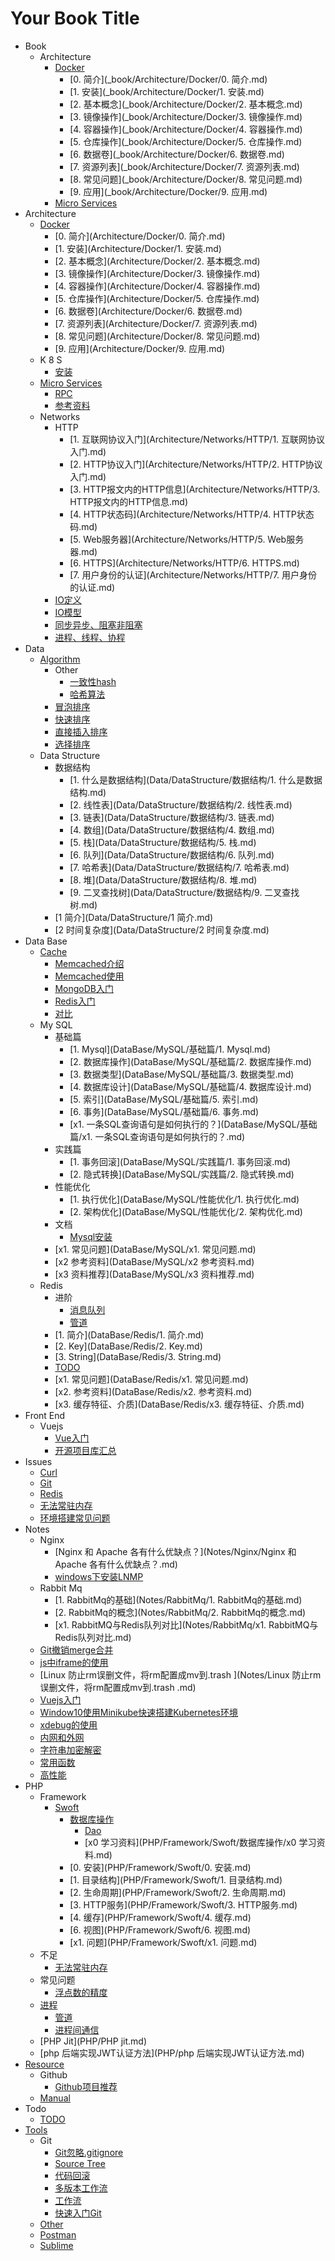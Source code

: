 # Your Book Title

- Book
  - Architecture
    - [Docker](_book/Architecture/Docker/README.md)
      * [0. 简介](_book/Architecture/Docker/0. 简介.md)
      * [1. 安装](_book/Architecture/Docker/1. 安装.md)
      * [2. 基本概念](_book/Architecture/Docker/2. 基本概念.md)
      * [3. 镜像操作](_book/Architecture/Docker/3. 镜像操作.md)
      * [4. 容器操作](_book/Architecture/Docker/4. 容器操作.md)
      * [5. 仓库操作](_book/Architecture/Docker/5. 仓库操作.md)
      * [6. 数据卷](_book/Architecture/Docker/6. 数据卷.md)
      * [7. 资源列表](_book/Architecture/Docker/7. 资源列表.md)
      * [8. 常见问题](_book/Architecture/Docker/8. 常见问题.md)
      * [9. 应用](_book/Architecture/Docker/9. 应用.md)
    - [Micro Services](_book/Architecture/MicroServices/README.md)
- Architecture
  - [Docker](Architecture/Docker/README.md)
    * [0. 简介](Architecture/Docker/0. 简介.md)
    * [1. 安装](Architecture/Docker/1. 安装.md)
    * [2. 基本概念](Architecture/Docker/2. 基本概念.md)
    * [3. 镜像操作](Architecture/Docker/3. 镜像操作.md)
    * [4. 容器操作](Architecture/Docker/4. 容器操作.md)
    * [5. 仓库操作](Architecture/Docker/5. 仓库操作.md)
    * [6. 数据卷](Architecture/Docker/6. 数据卷.md)
    * [7. 资源列表](Architecture/Docker/7. 资源列表.md)
    * [8. 常见问题](Architecture/Docker/8. 常见问题.md)
    * [9. 应用](Architecture/Docker/9. 应用.md)
  - K 8 S
    * [安装](Architecture/k8s/安装.md)
  - [Micro Services](Architecture/MicroServices/README.md)
    * [RPC](Architecture/MicroServices/RPC.md)
    * [参考资料](Architecture/MicroServices/参考资料.md)
  - Networks
    - HTTP
      * [1. 互联网协议入门](Architecture/Networks/HTTP/1. 互联网协议入门.md)
      * [2. HTTP协议入门](Architecture/Networks/HTTP/2. HTTP协议入门.md)
      * [3. HTTP报文内的HTTP信息](Architecture/Networks/HTTP/3. HTTP报文内的HTTP信息.md)
      * [4. HTTP状态码](Architecture/Networks/HTTP/4. HTTP状态码.md)
      * [5. Web服务器](Architecture/Networks/HTTP/5. Web服务器.md)
      * [6. HTTPS](Architecture/Networks/HTTP/6. HTTPS.md)
      * [7. 用户身份的认证](Architecture/Networks/HTTP/7. 用户身份的认证.md)
    * [IO定义](Architecture/Networks/IO定义.md)
    * [IO模型](Architecture/Networks/IO模型.md)
    * [同步异步、阻塞非阻塞](Architecture/Networks/同步异步、阻塞非阻塞.md)
    * [进程、线程、协程](Architecture/Networks/进程、线程、协程.md)
- Data
  - [Algorithm](Data/Algorithm/README.md)
    - Other
      * [一致性hash](Data/Algorithm/Other/一致性hash.md)
      * [哈希算法](Data/Algorithm/Other/哈希算法.md)
    * [冒泡排序](Data/Algorithm/冒泡排序.md)
    * [快速排序](Data/Algorithm/快速排序.md)
    * [直接插入排序](Data/Algorithm/直接插入排序.md)
    * [选择排序](Data/Algorithm/选择排序.md)
  - Data Structure
    - 数据结构
      * [1. 什么是数据结构](Data/DataStructure/数据结构/1. 什么是数据结构.md)
      * [2. 线性表](Data/DataStructure/数据结构/2. 线性表.md)
      * [3. 链表](Data/DataStructure/数据结构/3. 链表.md)
      * [4. 数组](Data/DataStructure/数据结构/4. 数组.md)
      * [5. 栈](Data/DataStructure/数据结构/5. 栈.md)
      * [6. 队列](Data/DataStructure/数据结构/6. 队列.md)
      * [7. 哈希表](Data/DataStructure/数据结构/7. 哈希表.md)
      * [8. 堆](Data/DataStructure/数据结构/8. 堆.md)
      * [9. 二叉查找树](Data/DataStructure/数据结构/9. 二叉查找树.md)
    * [1 简介](Data/DataStructure/1 简介.md)
    * [2 时间复杂度](Data/DataStructure/2 时间复杂度.md)
- Data Base
  - [Cache](DataBase/Cache/README.md)
    * [Memcached介绍](DataBase/Cache/Memcached介绍.md)
    * [Memcached使用](DataBase/Cache/Memcached使用.md)
    * [MongoDB入门](DataBase/Cache/MongoDB入门.md)
    * [Redis入门](DataBase/Cache/Redis入门.md)
    * [对比](DataBase/Cache/对比.md)
  - My SQL
    - 基础篇
      * [1. Mysql](DataBase/MySQL/基础篇/1. Mysql.md)
      * [2. 数据库操作](DataBase/MySQL/基础篇/2. 数据库操作.md)
      * [3. 数据类型](DataBase/MySQL/基础篇/3. 数据类型.md)
      * [4. 数据库设计](DataBase/MySQL/基础篇/4. 数据库设计.md)
      * [5. 索引](DataBase/MySQL/基础篇/5. 索引.md)
      * [6. 事务](DataBase/MySQL/基础篇/6. 事务.md)
      * [x1. 一条SQL查询语句是如何执行的？](DataBase/MySQL/基础篇/x1. 一条SQL查询语句是如何执行的？.md)
    - 实践篇
      * [1. 事务回滚](DataBase/MySQL/实践篇/1. 事务回滚.md)
      * [2. 隐式转换](DataBase/MySQL/实践篇/2. 隐式转换.md)
    - 性能优化
      * [1. 执行优化](DataBase/MySQL/性能优化/1. 执行优化.md)
      * [2. 架构优化](DataBase/MySQL/性能优化/2. 架构优化.md)
    - 文档
      * [Mysql安装](DataBase/MySQL/文档/Mysql安装.md)
    * [x1. 常见问题](DataBase/MySQL/x1. 常见问题.md)
    * [x2 参考资料](DataBase/MySQL/x2 参考资料.md)
    * [x3 资料推荐](DataBase/MySQL/x3 资料推荐.md)
  - Redis
    - 进阶
      * [消息队列](DataBase/Redis/进阶/消息队列.md)
      * [管道](DataBase/Redis/进阶/管道.md)
    * [1. 简介](DataBase/Redis/1. 简介.md)
    * [2. Key](DataBase/Redis/2. Key.md)
    * [3. String](DataBase/Redis/3. String.md)
    * [TODO](DataBase/Redis/TODO.md)
    * [x1. 常见问题](DataBase/Redis/x1. 常见问题.md)
    * [x2. 参考资料](DataBase/Redis/x2. 参考资料.md)
    * [x3. 缓存特征、介质](DataBase/Redis/x3. 缓存特征、介质.md)
- Front End
  - Vuejs
    * [Vue入门](FrontEnd/Vuejs/Vue入门.md)
    * [开源项目库汇总](FrontEnd/Vuejs/开源项目库汇总.md)
- Issues
  * [Curl](Issues/Curl.md)
  * [Git](Issues/Git.md)
  * [Redis](Issues/Redis.md)
  * [无法常驻内存](Issues/无法常驻内存.md)
  * [环境搭建常见问题](Issues/环境搭建常见问题.md)
- Notes
  - Nginx
    * [Nginx 和 Apache 各有什么优缺点？](Notes/Nginx/Nginx 和 Apache 各有什么优缺点？.md)
    * [windows下安装LNMP](Notes/Nginx/windows下安装LNMP.md)
  - Rabbit Mq
    * [1. RabbitMq的基础](Notes/RabbitMq/1. RabbitMq的基础.md)
    * [2. RabbitMq的概念](Notes/RabbitMq/2. RabbitMq的概念.md)
    * [x1. RabbitMQ与Redis队列对比](Notes/RabbitMq/x1. RabbitMQ与Redis队列对比.md)
  * [Git撤销merge合并](Notes/Git撤销merge合并.md)
  * [js中iframe的使用](Notes/js中iframe的使用.md)
  * [Linux 防止rm误删文件，将rm配置成mv到.trash ](Notes/Linux 防止rm误删文件，将rm配置成mv到.trash .md)
  * [Vuejs入门](Notes/Vuejs入门.md)
  * [Window10使用Minikube快速搭建Kubernetes环境](Notes/Window10使用Minikube快速搭建Kubernetes环境.md)
  * [xdebug的使用](Notes/xdebug的使用.md)
  * [内网和外网](Notes/内网和外网.md)
  * [字符串加密解密](Notes/字符串加密解密.md)
  * [常用函数](Notes/常用函数.md)
  * [高性能](Notes/高性能.md)
- PHP
  - Framework
    - [Swoft](PHP/Framework/Swoft/README.md)
      - [数据库操作](PHP/Framework/Swoft/数据库操作/数据库操作.md)
        * [Dao](PHP/Framework/Swoft/数据库操作/Dao.md)
        * [x0 学习资料](PHP/Framework/Swoft/数据库操作/x0 学习资料.md)
      * [0. 安装](PHP/Framework/Swoft/0. 安装.md)
      * [1. 目录结构](PHP/Framework/Swoft/1. 目录结构.md)
      * [2. 生命周期](PHP/Framework/Swoft/2. 生命周期.md)
      * [3. HTTP服务](PHP/Framework/Swoft/3. HTTP服务.md)
      * [4. 缓存](PHP/Framework/Swoft/4. 缓存.md)
      * [6. 视图](PHP/Framework/Swoft/6. 视图.md)
      * [x1. 问题](PHP/Framework/Swoft/x1. 问题.md)
  - 不足
    * [无法常驻内存](PHP/不足/无法常驻内存.md)
  - 常见问题
    * [浮点数的精度](PHP/常见问题/浮点数的精度.md)
  - [进程](PHP/进程/进程.md)
    * [管道](PHP/进程/管道.md)
    * [进程间通信](PHP/进程/进程间通信.md)
  * [PHP Jit](PHP/PHP jit.md)
  * [php 后端实现JWT认证方法](PHP/php 后端实现JWT认证方法.md)
- [Resource](Resource/README.md)
  - Github
    * [Github项目推荐](Resource/Github/Github项目推荐.md)
  - [Manual](Resource/Manual/README.md)
- Todo
  * [TODO](Todo/TODO.md)
- [Tools](Tools/README.md)
  - Git
    * [Git忽略.gitignore](Tools/Git/Git忽略.gitignore.md)
    * [Source Tree](Tools/Git/SourceTree.md)
    * [代码回滚](Tools/Git/代码回滚.md)
    * [多版本工作流](Tools/Git/多版本工作流.md)
    * [工作流](Tools/Git/工作流.md)
    * [快速入门Git](Tools/Git/快速入门Git.md)
  * [Other](Tools/Other.md)
  * [Postman](Tools/Postman.md)
  * [Sublime](Tools/Sublime.md)
